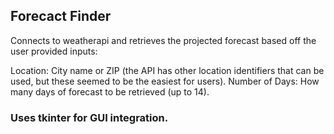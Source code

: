 ## Forecact Finder
Connects to weatherapi and retrieves the projected forecast based off the user provided inputs:

Location: City name or ZIP (the API has other location identifiers that can be used, but these seemed to be the easiest for users).
Number of Days: How many days of forecast to be retrieved (up to 14).

### Uses tkinter for GUI integration.
